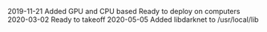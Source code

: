 2019-11-21
    Added GPU and CPU based 
    Ready to deploy on computers 
2020-03-02
    Ready to takeoff
2020-05-05
    Added libdarknet to /usr/local/lib
